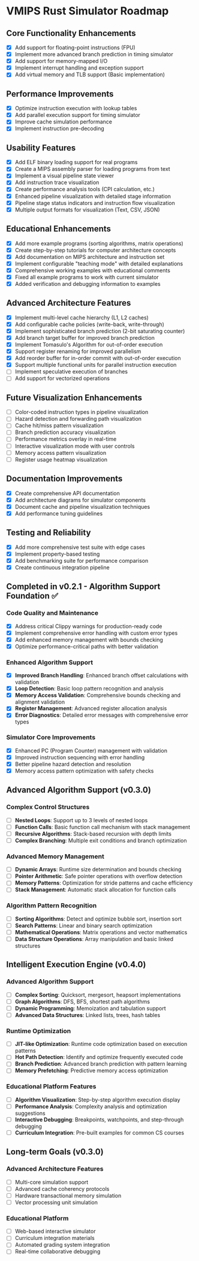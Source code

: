 # VMIPS Rust Simulator Roadmap

## Core Functionality Enhancements
- [x] Add support for floating-point instructions (FPU)
- [x] Implement more advanced branch prediction in timing simulator
- [x] Add support for memory-mapped I/O
- [x] Implement interrupt handling and exception support
- [x] Add virtual memory and TLB support (Basic implementation)

## Performance Improvements
- [x] Optimize instruction execution with lookup tables
- [x] Add parallel execution support for timing simulator
- [x] Improve cache simulation performance
- [x] Implement instruction pre-decoding

## Usability Features
- [x] Add ELF binary loading support for real programs
- [x] Create a MIPS assembly parser for loading programs from text
- [x] Implement a visual pipeline state viewer
- [x] Add instruction trace visualization
- [x] Create performance analysis tools (CPI calculation, etc.)
- [x] Enhanced pipeline visualization with detailed stage information
- [x] Pipeline stage status indicators and instruction flow visualization
- [x] Multiple output formats for visualization (Text, CSV, JSON)

## Educational Enhancements
- [x] Add more example programs (sorting algorithms, matrix operations)
- [x] Create step-by-step tutorials for computer architecture concepts
- [x] Add documentation on MIPS architecture and instruction set
- [x] Implement configurable "teaching mode" with detailed explanations
- [x] Comprehensive working examples with educational comments
- [x] Fixed all example programs to work with current simulator
- [x] Added verification and debugging information to examples

## Advanced Architecture Features
- [x] Implement multi-level cache hierarchy (L1, L2 caches)
- [x] Add configurable cache policies (write-back, write-through)
- [x] Implement sophisticated branch prediction (2-bit saturating counter)
- [x] Add branch target buffer for improved branch prediction
- [x] Implement Tomasulo's Algorithm for out-of-order execution
- [x] Support register renaming for improved parallelism
- [x] Add reorder buffer for in-order commit with out-of-order execution
- [x] Support multiple functional units for parallel instruction execution
- [ ] Implement speculative execution of branches
- [ ] Add support for vectorized operations

## Future Visualization Enhancements
- [ ] Color-coded instruction types in pipeline visualization
- [ ] Hazard detection and forwarding path visualization
- [ ] Cache hit/miss pattern visualization
- [ ] Branch prediction accuracy visualization
- [ ] Performance metrics overlay in real-time
- [ ] Interactive visualization mode with user controls
- [ ] Memory access pattern visualization
- [ ] Register usage heatmap visualization

## Documentation Improvements
- [x] Create comprehensive API documentation
- [x] Add architecture diagrams for simulator components
- [x] Document cache and pipeline visualization techniques
- [x] Add performance tuning guidelines

## Testing and Reliability
- [x] Add more comprehensive test suite with edge cases
- [x] Implement property-based testing
- [x] Add benchmarking suite for performance comparison
- [x] Create continuous integration pipeline

## Completed in v0.2.1 - Algorithm Support Foundation ✅

### Code Quality and Maintenance
- [x] Address critical Clippy warnings for production-ready code
- [x] Implement comprehensive error handling with custom error types
- [x] Add enhanced memory management with bounds checking
- [x] Optimize performance-critical paths with better validation

### Enhanced Algorithm Support
- [x] **Improved Branch Handling**: Enhanced branch offset calculations with validation
- [x] **Loop Detection**: Basic loop pattern recognition and analysis
- [x] **Memory Access Validation**: Comprehensive bounds checking and alignment validation
- [x] **Register Management**: Advanced register allocation analysis
- [x] **Error Diagnostics**: Detailed error messages with comprehensive error types

### Simulator Core Improvements
- [x] Enhanced PC (Program Counter) management with validation
- [x] Improved instruction sequencing with error handling
- [x] Better pipeline hazard detection and resolution
- [x] Memory access pattern optimization with safety checks

## Advanced Algorithm Support (v0.3.0)

### Complex Control Structures
- [ ] **Nested Loops**: Support up to 3 levels of nested loops
- [ ] **Function Calls**: Basic function call mechanism with stack management
- [ ] **Recursive Algorithms**: Stack-based recursion with depth limits
- [ ] **Complex Branching**: Multiple exit conditions and branch optimization

### Advanced Memory Management
- [ ] **Dynamic Arrays**: Runtime size determination and bounds checking
- [ ] **Pointer Arithmetic**: Safe pointer operations with overflow detection
- [ ] **Memory Patterns**: Optimization for stride patterns and cache efficiency
- [ ] **Stack Management**: Automatic stack allocation for function calls

### Algorithm Pattern Recognition
- [ ] **Sorting Algorithms**: Detect and optimize bubble sort, insertion sort
- [ ] **Search Patterns**: Linear and binary search optimization
- [ ] **Mathematical Operations**: Matrix operations and vector mathematics
- [ ] **Data Structure Operations**: Array manipulation and basic linked structures

## Intelligent Execution Engine (v0.4.0)

### Advanced Algorithm Support
- [ ] **Complex Sorting**: Quicksort, mergesort, heapsort implementations
- [ ] **Graph Algorithms**: DFS, BFS, shortest path algorithms
- [ ] **Dynamic Programming**: Memoization and tabulation support
- [ ] **Advanced Data Structures**: Linked lists, trees, hash tables

### Runtime Optimization
- [ ] **JIT-like Optimization**: Runtime code optimization based on execution patterns
- [ ] **Hot Path Detection**: Identify and optimize frequently executed code
- [ ] **Branch Prediction**: Advanced branch prediction with pattern learning
- [ ] **Memory Prefetching**: Predictive memory access optimization

### Educational Platform Features
- [ ] **Algorithm Visualization**: Step-by-step algorithm execution display
- [ ] **Performance Analysis**: Complexity analysis and optimization suggestions
- [ ] **Interactive Debugging**: Breakpoints, watchpoints, and step-through debugging
- [ ] **Curriculum Integration**: Pre-built examples for common CS courses

## Long-term Goals (v0.3.0)

### Advanced Architecture Features
- [ ] Multi-core simulation support
- [ ] Advanced cache coherency protocols
- [ ] Hardware transactional memory simulation
- [ ] Vector processing unit simulation

### Educational Platform
- [ ] Web-based interactive simulator
- [ ] Curriculum integration materials
- [ ] Automated grading system integration
- [ ] Real-time collaborative debugging